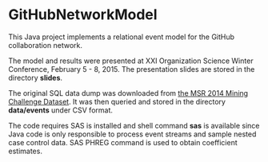 # GitHubNetworkModel

This Java project implements a relational event model for the GitHub collaboration network.

The model and results were presented at XXI Organization Science Winter Conference, February 5 - 8, 2015. The presentation slides are stored in the directory **slides**.

The original SQL data dump was downloaded from [the MSR 2014 Mining Challenge Dataset](http://ghtorrent.org/msr14.html). It was then queried and stored in the directory **data/events** under CSV format.

The code requires SAS is installed and shell command **sas** is available since Java code is only responsible to process event streams and sample nested case control data. SAS PHREG command is used to obtain coefficient estimates.    



